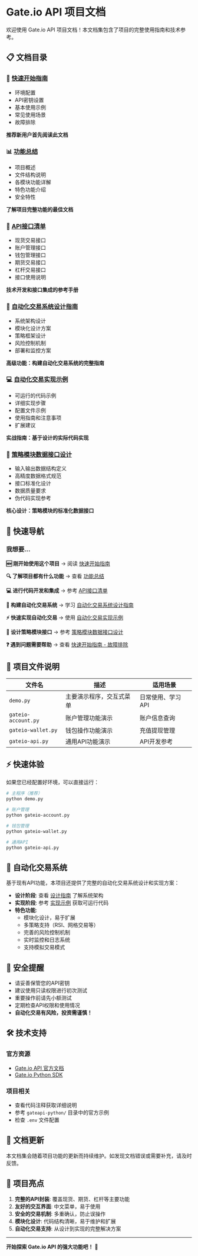 # Gate.io API 项目文档

欢迎使用 Gate.io API 项目文档！本文档集包含了项目的完整使用指南和技术参考。

## 📋 文档目录

### 🚀 [快速开始指南](./快速开始指南.md)
- 环境配置
- API密钥设置
- 基本使用示例
- 常见使用场景
- 故障排除

**推荐新用户首先阅读此文档**

### 📊 [功能总结](./功能总结.md)
- 项目概述
- 文件结构说明
- 各模块功能详解
- 特色功能介绍
- 安全特性

**了解项目完整功能的最佳文档**

### 🔧 [API接口清单](./API接口清单.md)
- 现货交易接口
- 账户管理接口
- 钱包管理接口
- 期货交易接口
- 杠杆交易接口
- 接口使用说明

**技术开发和接口集成的参考手册**

### 🤖 [自动化交易系统设计指南](./自动化交易系统设计指南.md)
- 系统架构设计
- 模块化设计方案
- 策略框架设计
- 风险控制机制
- 部署和监控方案

**高级功能：构建自动化交易系统的完整指南**

### 💻 [自动化交易实现示例](./自动化交易实现示例.md)
- 可运行的代码示例
- 详细实现步骤
- 配置文件示例
- 使用指南和注意事项
- 扩展建议

**实战指南：基于设计的实际代码实现**

### 🔗 [策略模块数据接口设计](./策略模块数据接口设计.md)
- 输入输出数据结构定义
- 高精度数据格式规范
- 接口标准化设计
- 数据质量要求
- 伪代码实现参考

**核心设计：策略模块的标准化数据接口**

## 🎯 快速导航

### 我想要...

**🆕 刚开始使用这个项目**
→ 阅读 [快速开始指南](./快速开始指南.md)

**🔍 了解项目都有什么功能**
→ 查看 [功能总结](./功能总结.md)

**💻 进行代码开发和集成**
→ 参考 [API接口清单](./API接口清单.md)

**🤖 构建自动化交易系统**
→ 学习 [自动化交易系统设计指南](./自动化交易系统设计指南.md)

**⚡ 快速实现自动化交易**
→ 使用 [自动化交易实现示例](./自动化交易实现示例.md)

**🔗 设计策略模块接口**
→ 参考 [策略模块数据接口设计](./策略模块数据接口设计.md)

**❓ 遇到问题需要帮助**
→ 查看 [快速开始指南 - 故障排除](./快速开始指南.md#7-故障排除)

## 📁 项目文件说明

| 文件名 | 描述 | 适用场景 |
|--------|------|----------|
| `demo.py` | 主要演示程序，交互式菜单 | 日常使用、学习API |
| `gateio-account.py` | 账户管理功能演示 | 账户信息查询 |
| `gateio-wallet.py` | 钱包操作功能演示 | 充值提现管理 |
| `gateio-api.py` | 通用API功能演示 | API开发参考 |

## ⚡ 快速体验

如果您已经配置好环境，可以直接运行：

```bash
# 主程序（推荐）
python demo.py

# 账户管理
python gateio-account.py

# 钱包管理
python gateio-wallet.py

# 通用API
python gateio-api.py
```

## 🤖 自动化交易系统

基于现有API功能，本项目还提供了完整的自动化交易系统设计和实现方案：

- **设计阶段**: 查看 [设计指南](./自动化交易系统设计指南.md) 了解系统架构
- **实现阶段**: 参考 [实现示例](./自动化交易实现示例.md) 获取可运行代码
- **特色功能**:
  - 模块化设计，易于扩展
  - 多策略支持（RSI、网格交易等）
  - 完善的风险控制机制
  - 实时监控和日志系统
  - 支持模拟交易模式

## 🔐 安全提醒

- 请妥善保管您的API密钥
- 建议使用只读权限进行初次测试
- 重要操作前请先小额测试
- 定期检查API权限和使用情况
- **自动化交易有风险，投资需谨慎！**

## 🛠️ 技术支持

### 官方资源
- [Gate.io API 官方文档](https://www.gate.io/docs/developers/apiv4/)
- [Gate.io Python SDK](https://github.com/gateio/gateapi-python)

### 项目相关
- 查看代码注释获取详细说明
- 参考 `gateapi-python/` 目录中的官方示例
- 检查 `.env` 文件配置

## 📝 文档更新

本文档集会随着项目功能的更新而持续维护。如发现文档错误或需要补充，请及时反馈。

## 🌟 项目亮点

1. **完整的API封装**: 覆盖现货、期货、杠杆等主要功能
2. **友好的交互界面**: 中文菜单，易于使用
3. **安全的交易机制**: 多重确认，防止误操作
4. **模块化设计**: 代码结构清晰，易于维护和扩展
5. **自动化交易支持**: 从设计到实现的完整解决方案

---

**开始探索 Gate.io API 的强大功能吧！** 🚀 